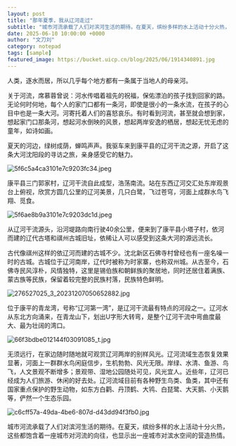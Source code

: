 ```yaml
---
layout: post
title: "那年夏季，我从辽河走过"
subtitle: "城市河流承载了人们对滨河生活的期待。在夏天，缤纷多样的水上活动十分火热，这些都饱含着一座城市对河流的向往，也显示出一座城市对滨水空间的营造热情。"
date: 2025-06-10 10:00:00 +0000
author: "文刀刘"
category: notepad
tags: [sample]
featured_image: https://bucket.uicp.cn/blog/2025/06/1914340891.jpg
---
```


人类，逐水而居，所以几乎每个地方都有一条属于当地人的母亲河。

关于河流，席慕蓉曾说：河水传唱着祖先的祝福，保佑漂泊的孩子找到回家的路。无论何时何地，每个人的家门口都有一条河，即使是很小的一条水流，在孩子的心目中也是一条大河。河寄托着人们的喜怒哀乐。有时看到河流，甚至就会想到家，想起家门口那条河，想起河水倒映的风景，想起两岸安逸的栖居，想起无忧无虑的童年，如诗如画。

夏天的河边，绿树成荫，蝉鸣声声。我驱车来到康平县的辽河干流之源，开启了这条大河沈阳段的寻访之旅，亲身感受它的魅力。

![5f6c5a4ca3101e7c9203fc34.jpeg][1]

康平县三门郭家村，辽河干流自此成型，浩荡南流。站在东西辽河交汇处东岸观景台上俯视，欣赏方圆几公里的辽河美景，几只白鹭，飞过苍穹，河面上成群水鸟飞翔、觅食。

![5f6ae8b9a3101e7c9203dc1d.jpeg][2]

从辽河干流源头，沿河堤路向南行驶40余公里，便来到了康平县小塔子村，依河而建的辽代古塔和祺州古城旧址，依稀让人可以感受到这条大河的源远流长。

古代像祺州这样的依辽河而建的古城不少。沈北新区石佛寺村曾经也有一座名噪一时的古城。古城位于辽河南岸，辽代时被称为时家寨，也称双州城。从古至今，石佛寺民风淳朴，风情独特，这里是锡伯族和朝鲜族的聚居地，同时还居住着满族、蒙古族等民族，保留着较完整的民族村落，民族特色鲜明。

![276527025_3_20231207050652882.jpg][3]

位于康平的青龙湾，号称“辽河第一湾”，是辽河干流最有特点的河段之一。辽河水从东北方向涌来，在青龙山下，划出U字形大转弯，是整个辽河干流中弯曲度最大、最为壮阔的湾口。

![66f3bdbe012144f03091085_t.jpg][4]

无须远行，在家边随时随地就可观赏辽河两岸的别样风光。辽河流域生态恢复效果显著，河面上一群群水鸟闲庭信步，生机勃勃、风光无限。岸绿、水清、鱼游、鸟飞，人文景观不断增多；景观带、湿地公园随处可见，风光宜人。近些年，辽河已经成为人们旅游、休闲的好去处。辽河流域目前有各种野生鸟类、鱼类，其中还有国家重点保护的野生动物，如东方白鹳、丹顶鹤、大鸨、白琵鹭、大天鹅、小天鹅等，俨然一个生态乐园。

![c6cff57a-49da-4be6-807d-d43dd94f3fb0.jpg][5]

城市河流承载了人们对滨河生活的期待。在夏天，缤纷多样的水上活动十分火热，这些都饱含着一座城市对河流的向往，也显示出一座城市对滨水空间的营造热情。


  [1]: https://bucket.uicp.cn/blog/2025/06/3285385342.jpeg
  [2]: https://bucket.uicp.cn/blog/2025/06/859198937.jpeg
  [3]: https://bucket.uicp.cn/blog/2025/06/1316654179.jpg
  [4]: https://bucket.uicp.cn/blog/2025/06/1795566188.jpg
  [5]: https://bucket.uicp.cn/blog/2025/06/1914340891.jpg